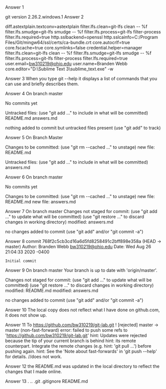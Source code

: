 Answer 1

git version 2.26.2.windows.1
Answer 2

diff.astextplain.textconv=astextplain
filter.lfs.clean=git-lfs clean -- %f
filter.lfs.smudge=git-lfs smudge -- %f
filter.lfs.process=git-lfs filter-process
filter.lfs.required=true
http.sslbackend=openssl
http.sslcainfo=C:/Program Files/Git/mingw64/ssl/certs/ca-bundle.crt
core.autocrlf=true
core.fscache=true
core.symlinks=false
credential.helper=manager
filter.lfs.clean=git-lfs clean -- %f
filter.lfs.smudge=git-lfs smudge -- %f
filter.lfs.process=git-lfs filter-process
filter.lfs.required=true
user.email=bw310219@ohio.edu
user.name=Branden Webb
core.editor="D:\Sublime Text 3\sublime_text.exe" -w

Answer 3
When you type git --help it displays a list of commands that you can use and briefly describes them.

Answer 4
On branch master

No commits yet

Untracked files:
  (use "git add <file>..." to include in what will be committed)
        README.md
        answers.md

nothing added to commit but untracked files present (use "git add" to track)

Answer 5
On Branch Master

Changes to be committed:
  (use "git rm --cached <file>..." to unstage)
        new file:   README.md

Untracked files:
  (use "git add <file>..." to include in what will be committed)
        answers.md

Answer 6
On branch master

No commits yet

Changes to be committed:
  (use "git rm --cached <file>..." to unstage)
        new file:   README.md
        new file:   answers.md

Answer 7
On branch master
Changes not staged for commit:
  (use "git add <file>..." to update what will be committed)
  (use "git restore <file>..." to discard changes in working directory)
        modified:   answers.md

no changes added to commit (use "git add" and/or "git commit -a")

Answer 8 
commit 768f2c5cb3cd16a6d5fd8258491c2bff898e358a (HEAD -> master)
Author: Branden Webb <bw310219@ohio.edu>
Date:   Wed Aug 26 21:04:33 2020 -0400

    Initial commit

Answer 9
On branch master
Your branch is up to date with 'origin/master'.

Changes not staged for commit:
  (use "git add <file>..." to update what will be committed)
  (use "git restore <file>..." to discard changes in working directory)
        modified:   README.md
        modified:   answers.md

no changes added to commit (use "git add" and/or "git commit -a")

Answer 10
The local copy does not reflect what I have done on github.com, it does not show up.

Answer 11
To https://github.com/bw310219/git-lab.git
 ! [rejected]        master -> master (non-fast-forward)
error: failed to push some refs to 'https://github.com/bw310219/git-lab.git'
hint: Updates were rejected because the tip of your current branch is behind
hint: its remote counterpart. Integrate the remote changes (e.g.
hint: 'git pull ...') before pushing again.
hint: See the 'Note about fast-forwards' in 'git push --help' for details.
//does not work.

Answer 12
the README.md was updated in the local directory to reflect the changes that I made online.

Answer 13
.  ..  .git  .gitignore  README.md
